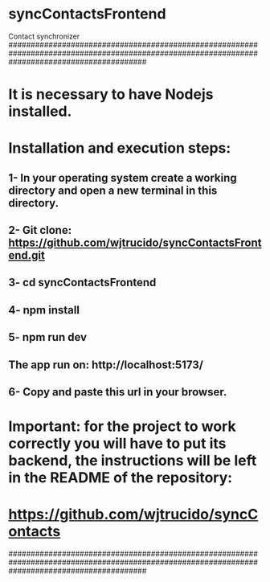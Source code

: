 # syncContactsFrontend
Contact synchronizer
###############################################################################################################################################
# It is necessary to have Nodejs installed.

# Installation and execution steps:

## 1- In your operating system create a working directory and open a new terminal in this directory.
## 2- Git clone: https://github.com/wjtrucido/syncContactsFrontend.git
## 3- cd syncContactsFrontend
## 4- npm install
## 5- npm run dev
## The app run on: http://localhost:5173/ 
## 6- Copy and paste this url in your browser.

# Important: for the project to work correctly you will have to put its backend, the instructions will be left in the README of the repository:
# https://github.com/wjtrucido/syncContacts 

###############################################################################################################################################
